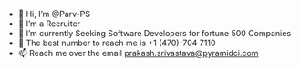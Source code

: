 - 👋 Hi, I’m @Parv-PS
- 👀 I’m a Recruiter
- 🌱 I’m currently Seeking Software Developers for fortune 500 Companies
- 💞️ The best number to reach me is +1 (470)-704 7110
- 📫 Reach me over the email prakash.srivastava@pyramidci.com 

<!---
Parv-PS/Parv-PS is a ✨ special ✨ repository because its `README.md` (this file) appears on your GitHub profile.
You can click the Preview link to take a look at your changes.
--->
